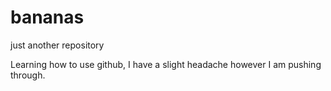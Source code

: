 # bananas
just another repository

Learning how to use github, I have a slight headache however I am pushing through.
